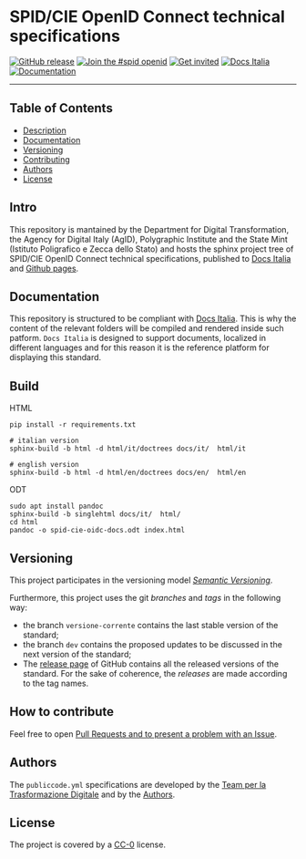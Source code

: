 # SPID/CIE OpenID Connect technical specifications

[![GitHub release](https://img.shields.io/github/release/italia/spid-cie-oidc-docs.svg?style=plastic)](https://github.com/italia/spid-cie-oidc-docs/releases)
[![Join the #spid openid](https://img.shields.io/badge/Slack%20channel-%23spid%20openid-blue.svg)](https://developersitalia.slack.com/archives/C7E85ED1N/)
[![Get invited](https://slack.developers.italia.it/badge.svg)](https://slack.developers.italia.it/)
[![Docs Italia](https://docs.italia.it/media/static/projects/badges/passing.svg)](https://docs.italia.it/italia/spid-cie-oidc-docs/it/master/index.html)
[![Documentation](https://img.shields.io/badge/Documentation-Docs%20Italia-blue.svg)](https://docs.italia.it/italia/spid-cie-oidc-docs/it/master/index.html)

---

## Table of Contents

- [Description](#description)
- [Documentation](#documentation)
- [Versioning](#versioning)
- [Contributing](#how-to-contribute)
- [Authors](#authors)
- [License](#license)

## Intro

This repository is mantained by the Department for Digital Transformation, 
the Agency for Digital Italy (AgID), Polygraphic Institute and the State Mint
(Istituto Poligrafico e Zecca dello Stato) and hosts the sphinx project tree of SPID/CIE OpenID Connect technical specifications, 
published to [Docs Italia](https://docs.italia.it/docs/spid-cie-oidc-docs/) and [Github pages](https://italia.github.io/spid-cie-oidc-docs/).

## Documentation

This repository is structured to be compliant with [Docs Italia](https://docs.italia.it/italia/developers-italia/publiccodeyml/it/master/index.html).
This is why the content of the relevant folders will be compiled and rendered inside such patform.
`Docs Italia` is designed to support documents, localized in different languages and for this
reason it is the reference platform for displaying this standard.


## Build

HTML
````
pip install -r requirements.txt

# italian version
sphinx-build -b html -d html/it/doctrees docs/it/  html/it

# english version
sphinx-build -b html -d html/en/doctrees docs/en/  html/en
````

ODT
````
sudo apt install pandoc
sphinx-build -b singlehtml docs/it/  html/
cd html
pandoc -o spid-cie-oidc-docs.odt index.html
````

## Versioning

This project participates in the versioning model  [*Semantic
Versioning*](https://semver.org/).

Furthermore, this project uses the git *branches* and *tags* in the following way:
* the branch `versione-corrente` contains the last stable version of the standard;
* the branch `dev` contains the proposed updates to be discussed in the next version of the standard;
* The [release page](https://github.com/italia/publiccode.yml/releases) of
  GitHub contains all the released versions of the standard. For the sake of coherence, the *releases* are made according to the tag names.

## How to contribute

Feel free to open [Pull Requests and to present a problem with an Issue](CONTRIBUTING.md).

## Authors

The `publiccode.yml` specifications are developed by the [Team per la Trasformazione
Digitale](https://teamdigitale.governo.it) and by the [Authors](AUTHORS.md).

## License

The project is covered by a [CC-0](LICENSE) license.
